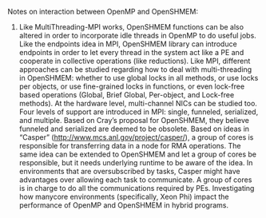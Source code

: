 Notes on interaction between OpenMP and OpenSHMEM:
1. Like MultiThreading-MPI works, OpenSHMEM functions can be also altered in order to incorporate idle threads in OpenMP to do useful jobs.
Like the endpoints idea in MPI, OpenSHMEM library can introduce endpoints in order to let every thread in the system act like a PE and cooperate in collective operations (like reductions).
Like MPI, different approaches can be studied regarding how to deal with multi-threading in OpenSHMEM: whether to use global locks in all methods, or use locks per objects, or use fine-grained locks in functions, or even lock-free based operations (Global, Brief Global, Per-object, and Lock-free methods).  At the hardware level, multi-channel NICs can be studied too.
Four levels of support are introduced in MPI: single, funneled, serialized, and multiple. Based on Cray’s proposal for OpenSHMEM, they believe funneled and serialized are deemed to be obsolete. 
Based on ideas in “Casper” (http://www.mcs.anl.gov/project/casper/), a group of cores is responsible for transferring data in a node for RMA operations. The same idea can be extended to OpenSHMEM and let a group of cores be responsible, but it needs underlying runtime to be aware of the idea. 
In environments that are oversubscribed by tasks, Casper might have advantages over allowing each task to communicate. A group of cores is in charge to do all the communications required by PEs. 
Investigating how manycore environments (specifically, Xeon Phi) impact the performance of OpenMP and OpenSHMEM in hybrid programs.
